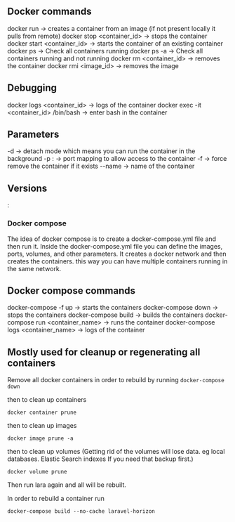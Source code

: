 
## Docker commands

docker run -> creates a container from an image (if not present locally it pulls from remote)
docker stop <container_id> -> stops the container
docker start <container_id> -> starts the container of an existing container
docker ps -> Check all containers running
docker ps -a -> Check all containers running and not running
docker rm <container_id> -> removes the container
docker rmi <image_id> -> removes the image

## Debugging

docker logs <container_id> -> logs of the container
docker exec -it <container_id> /bin/bash -> enter bash in the container

<!-- You can replace container_id with custom names... -->

## Parameters

-d -> detach mode which means you can run the container in the background
-p <localport>:<containerport> -> port mapping to allow access to the container
-f -> force remove the container if it exists
--name <name> -> name of the container

## Versions

<image>:<version>

### Docker compose

The idea of docker compose is to create a docker-compose.yml file and then run it.
Inside the docker-compose.yml file you can define the images, ports, volumes, and other parameters.
It creates a docker network and then creates the containers. this way you can have multiple containers running in the same network.

## Docker compose commands

docker-compose -f <filename> up -> starts the containers
docker-compose down -> stops the containers
docker-compose build -> builds the containers
docker-compose run <container_name> -> runs the container
docker-compose logs <container_name> -> logs of the container

## Mostly used for cleanup or regenerating all containers

Remove all docker containers in order to rebuild by running
`docker-compose down`

then to clean up containers

`docker container prune`

then to clean up images

`docker image prune -a`

then to clean up volumes (Getting rid of the volumes will lose data. eg local databases. Elastic Search indexes If you need that backup first.)

`docker volume prune`

Then run lara again and all will be rebuilt.

In order to rebuild a container run

`docker-compose build --no-cache laravel-horizon`